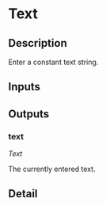 # Text

## Description
Enter a constant text string.

## Inputs
## Outputs
### text

*Text*

The currently entered text.

## Detail

